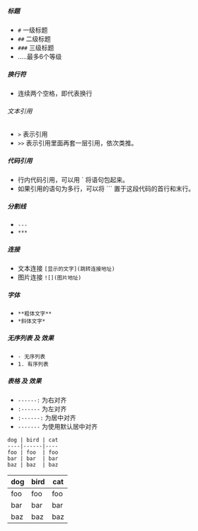 ##### 标题

* `#`    一级标题
* `##`   二级标题
* `###`  三级标题
* .....最多6个等级

##### 换行符
* 连续两个空格，即代表换行

###### 文本引用
* `>` 表示引用
* `>>` 表示引用里面再套一层引用，依次类推。

##### 代码引用
* 行内代码引用，可以用 ` 将语句包起来。
* 如果引用的语句为多行，可以将 ``` 置于这段代码的首行和末行。

##### 分割线
* `---`
* `***`

##### 连接
* 文本连接  	`[显示的文字](跳转连接地址)`
* 图片连接  	`![](图片地址)`

##### 字体
* `**粗体文字**`
* `*斜体文字*`


##### 无序列表 及 效果
* `- 无序列表`
* `1. 有序列表`

##### 表格 及 效果
* `------:` 为右对齐
* `:------` 为左对齐
* `:------:` 为居中对齐
* `-------` 为使用默认居中对齐
```
dog | bird | cat
----|------|----
foo | foo  | foo
bar | bar  | bar
baz | baz  | baz
```
dog | bird | cat
----|------|----
foo | foo  | foo
bar | bar  | bar
baz | baz  | baz


